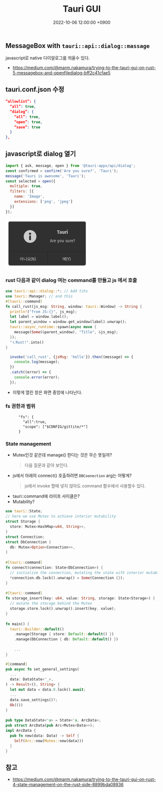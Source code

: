 ﻿---
title: Tauri GUI
date:  2022-10-06 12:00:00 +0900
categories:
  - tauri
---

## MessageBox with `tauri::api::dialog::massage`

javascript로 native 다이알로그를 띄울수 있다.

- https://medium.com/@marm.nakamura/trying-to-the-tauri-gui-on-rust-5-messagebox-and-openfiledialog-bff2c41cfae5

## tauri.conf.json 수정
```json
“allowlist”: {
  “all”: true,
  “dialog”: {
    “all”: true,
    “open”: true,
    “save”: true
  }
},
```

## javascript로 dialog 열기

```js
import { ask, message, open } from '@tauri-apps/api/dialog';
const confirmed = confirm('Are you sure?', 'Tauri');
message('Tauri is awesome', 'Tauri');
const selected = open({
  multiple: true,
  filters: [{
    name: 'Image',
    extensions: ['png', 'jpeg']
  }]
});
```

![tauri-dialog](/screenshot/20221006_tauri_dialog.png)

### rust 다음과 같이 dialog 여는 command를 만들고 js 에서 호출

```rust
use tauri::api::dialog::*; // Add tihs
use tauri::Manager; // and this
#[tauri::command]
fn call_rust(js_msg: String, window: tauri::Window) -> String {
  println!("from JS:{}", js_msg);
  let label = window.label();
  let parent_window = window.get_window(label).unwrap();
  tauri::async_runtime::spawn(async move {
    message(Some(&parent_window), "Title", &js_msg);
  });
  "くRust!".into()
}
```
```js
  invoke('call_rust', {jsMsg: 'hello'}).then((message) => {
    console.log(message);
  })
  .catch((error) => {
    console.error(error);
  });
```

- 이렇게 열린 창은 화면 중앙에 나타난다.

### fs 권한과 범위

```
      "fs": {
        "all":true,
        "scope": ["$CONFIG/gittite/*"] 
      }
```

### State management

- Mutex인것 같은데 manage() 한다는 것은 무슨 뜻일까?
  > 다음 질문과 같아 보인다.
- js에서 아래의 connect() 호출하려면 `DBCoonection` arg는 어떻게?
  > js에서 invoke 할때 넣지 않아도 command 함수에서 사용할수 있다.
- tauri::command에 라이프 사이클은?
- Mutability?

```rust
use tauri::State;
// here we use Mutex to achieve interior mutability
struct Storage {
  store: Mutex<HashMap<u64, String>>,
}
struct Connection;
struct DbConnection {
  db: Mutex<Option<Connection>>,
}

#[tauri::command]
fn connect(connection: State<DbConnection>) {
  // initialize the connection, mutating the state with interior mutability
  *connection.db.lock().unwrap() = Some(Connection {});
}

#[tauri::command]
fn storage_insert(key: u64, value: String, storage: State<Storage>) {
  // mutate the storage behind the Mutex
  storage.store.lock().unwrap().insert(key, value);
}

fn main() {
  tauri::Builder::default()
    .manage(Storage { store: Default::default() })
    .manage(DbConnection { db: Default::default() })

    ...
}
```

```rust
#[command]
pub async fn set_general_settings(
  ...
  data: DataState<'_>,
) -> Result<(), String> {
  let mut data = data.0.lock().await;
  ...
  data.save_settings()?;
  Ok(())
}

pub type DataState<'a> = State<'a, ArcData>;
pub struct ArcData(pub Arc<Mutex<Data>>);
impl ArcData {
  pub fn new(data: Data) -> Self {
    Self(Arc::new(Mutex::new(data)))
  }
}
```

## 참고
- https://medium.com/@marm.nakamura/trying-to-the-tauri-gui-on-rust-4-state-management-on-the-rust-side-8899bda08936
